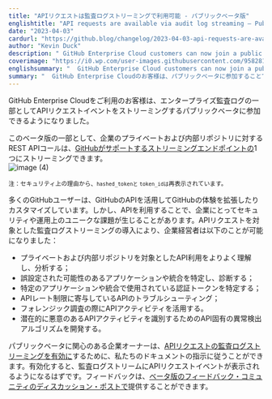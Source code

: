```yaml
---
title: "APIリクエストは監査ログストリーミングで利用可能 - パブリックベータ版"
englishtitle: "API requests are available via audit log streaming – Public Beta"
date: "2023-04-03"
cardurl: "https://github.blog/changelog/2023-04-03-api-requests-are-available-via-audit-log-streaming-public-beta"
author: "Kevin Duck"
description: " GitHub Enterprise Cloud customers can now join a public beta for streaming API request events as part of their enterprise audit log.  As part of this beta, REST API calls against enterprise's private and internal repositories can be streamed to one of GitHub's supported streaming endpoints .  Note: hashed_token and token_id have been redacted for security reasons.  Many GitHub users leverage GitHub's APIs to extend and customize their GitHub experience. However, use of APIs can create unique security and operational challenges for Enterprises. With the introduction of targeted audit log streaming API requests, enterprise owners are now able to:  Better understand and analyze API usage targeting their private and internal repositories;  Identify and diagnose potentially misconfigured applications or integrations;  Identify the authentication tokens being used by specific applications or integrations;  Troubleshoot API contributing to API rate limiting;  Leverage API activity when performing forensic investigations; and  Develop API specific anomaly detection algorithms to identify potentially malicious API activity.  Enterprise owners interested in the public beta can follow the instructions in our docs for enabling audit log streaming of API requests. Once enabled, you should begin seeing API request events in your audit log stream. Feedback can be provided at our beta feedbac"
coverimage: "https://i0.wp.com/user-images.githubusercontent.com/95828167/229549675-7d472b3b-c636-47c2-8372-4adcde52d1f9.png?w=693&ssl=1"
englishsummary: "  GitHub Enterprise Cloud customers can now join a public beta to stream API request events as part of their enterprise audit log to better understand, analyze, and identify potentially misconfigured applications or integrations."
summary: "  GitHub Enterprise Cloudのお客様は、パブリックベータに参加することで、APIリクエストイベントを企業監査ログの一部としてストリームし、潜在的に誤った設定のアプリケーションや統合をより良く理解、分析、特定することができます。"
---
```


<p>GitHub Enterprise Cloudをご利用のお客様は、エンタープライズ監査ログの一部としてAPIリクエストイベントをストリーミングするパブリックベータに参加できるようになりました。</p>
<p>このベータ版の一部として、企業のプライベートおよび内部リポジトリに対するREST APIコールは、<a href="https://docs.github.com/en/enterprise-cloud@latest/admin/monitoring-activity-in-your-enterprise/reviewing-audit-logs-for-your-enterprise/streaming-the-audit-log-for-your-enterprise">GitHubがサポートするストリーミングエンドポイントの</a>1つにストリーミングできます。<br />
<img decoding="async" alt="image (4)" src="https://i0.wp.com/user-images.githubusercontent.com/95828167/229549675-7d472b3b-c636-47c2-8372-4adcde52d1f9.png?w=693&#038;ssl=1" data-recalc-dims="1"></p>
<p><sub>注：セキュリティ上の理由から、<code>hashed_tokenと</code> <code>token_idは</code>再表示されています。 </sub></p>
<p>多くのGitHubユーザーは、GitHubのAPIを活用してGitHubの体験を拡張したりカスタマイズしています。しかし、APIを利用することで、企業にとってセキュリティや運用上のユニークな課題が生じることがあります。APIリクエストを対象とした監査ログストリーミングの導入により、企業経営者は以下のことが可能になりました：</p>
<ul>
<li>プライベートおよび内部リポジトリを対象としたAPI利用をよりよく理解し、分析する；</li>
<li>誤設定された可能性のあるアプリケーションや統合を特定し、診断する；</li>
<li>特定のアプリケーションや統合で使用されている認証トークンを特定する；</li>
<li>APIレート制限に寄与しているAPIのトラブルシューティング；</li>
<li>フォレンジック調査の際にAPIアクティビティを活用する。</li>
<li>潜在的に悪意のあるAPIアクティビティを識別するためのAPI固有の異常検出アルゴリズムを開発する。</li>
</ul>
<p>パブリックベータに関心のある企業オーナーは、<a href="https://docs.github.com/enterprise-cloud@latest/admin/monitoring-activity-in-your-enterprise/reviewing-audit-logs-for-your-enterprise/streaming-the-audit-log-for-your-enterprise#enabling-audit-log-streaming-of-api-requests">APIリクエストの監査ログストリーミングを有効に</a>するために、私たちのドキュメントの指示に従うことができます。有効化すると、監査ログストリームにAPIリクエストイベントが表示されるようになるはずです。フィードバックは、<a href="https://github.com/community/community/discussions/45920">ベータ版のフィードバック・コミュニティのディスカッション・ポストで</a>提供することができます。</p>


